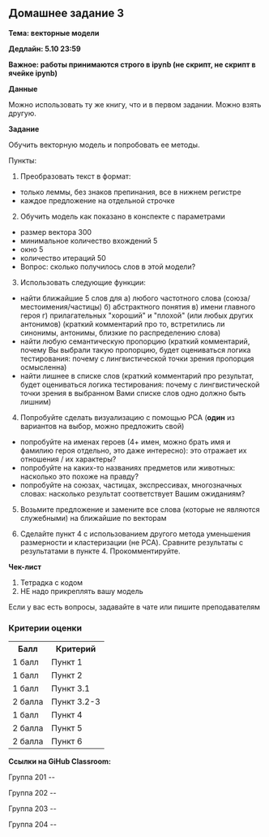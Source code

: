 ## Домашнее задание 3

**Тема: векторные модели**

**Дедлайн: 5.10 23:59**

**Важное: работы принимаются строго в ipynb (не скрипт, не скрипт в ячейке ipynb)**

**Данные**

Можно использовать ту же книгу, что и в первом задании. Можно взять другую.

**Задание**

Обучить векторную модель и попробовать ее методы.


Пункты:

1. Преобразовать текст в формат:
  - только леммы, без знаков препинания, все в нижнем регистре
  - каждое предложение на отдельной строчке

2. Обучить модель как показано в конспекте с параметрами
  - размер вектора 300
  - минимальное количество вхождений 5
  - окно 5
  - количество итераций 50
  - Вопрос: сколько получилось слов в этой модели?

3. Использовать следующие функции:
  - найти ближайшие 5 слов для а) любого частотного слова (союза/местоимения/частицы) б) абстрактного понятия в) имени главного героя г) прилагательных "хороший" и "плохой" (или любых других антонимов) (краткий комментарий про то, встретились ли синонимы, антонимы, близкие по распределению слова)
  - найти любую семантическую пропорцию (краткий комментарий, почему Вы выбрали такую пропорцию, будет оцениваться логика тестирования: почему с лингвистической точки зрения пропорция осмысленна)
  - найти лишнее в списке слов (краткий комментарий про результат, будет оцениваться логика тестирования: почему с лингвистической точки зрения в выбранном Вами списке слов одно должно быть лишним)

4. Попробуйте сделать визуализацию с помощью PCA (**один** из вариантов на выбор, можно предложить свой)
  - попробуйте на именах героев (4+ имен, можно брать имя и фамилию героя отдельно, это даже интересно): это отражает их отношения / их характеры?
  - попробуйте на каких-то названиях предметов или животных: насколько это похоже на правду? 
  - попробуйте на союзах, частицах, экспрессивах, многозначных словах: насколько результат соответствует Вашим ожиданиям?

5. Возьмите предложение и замените все слова (которые не являются служебными) на ближайшие по векторам

6. Сделайте пункт 4 с использованием другого метода уменьшения размерности и кластеризации (не PCA). Сравните результаты с результатами в пункте 4. Прокомментируйте.

**Чек-лист**

1. Тетрадка с кодом
2. НЕ надо прикреплять вашу модель

Если у вас есть вопросы, задавайте в чате или пишите преподавателям

### Критерии оценки
  
<table>
    <tr><th>Балл</th><th>Критерий</th></tr>
    <tr><td>1 балл</td><td>Пункт 1</td></tr>
    <tr><td>1 балл</td><td>Пункт 2</td></tr>
    <tr><td>1 балл</td><td>Пункт 3.1</td></tr>
    <tr><td>2 балла</td><td>Пункт 3.2-3</td></tr>
    <tr><td>1 балл</td><td>Пункт 4</td></tr>
    <tr><td>2 балла</td><td>Пункт 5</td></tr>
    <tr><td>2 балла</td><td>Пункт 6</td></tr>
</table>

**Ссылки на GiHub Classroom:**

Группа 201 -- 

Группа 202 -- 

Группа 203 -- 

Группа 204 -- 
